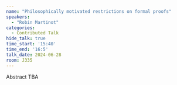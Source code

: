 ```yaml
---
name: "Philosophically motivated restrictions on formal proofs"
speakers:
  - "Robin Martinot"
categories:
  - Contributed Talk
hide_talk: true
time_start: '15:40'
time_end: '16:5'
talk_date: 2024-06-28
room: J335
---
```


Abstract TBA
